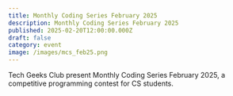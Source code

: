 ```yaml
---
title: Monthly Coding Series February 2025
description: Monthly Coding Series February 2025
published: 2025-02-20T12:00:00.000Z
draft: false
category: event
image: /images/mcs_feb25.png
---
```

Tech Geeks Club present Monthly Coding Series February 2025, a competitive programming contest for CS students.